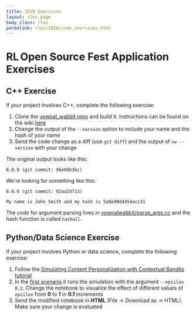 ```yaml
---
title: 2020 Exercises
layout: rlos_page
body_class: rlos
permalink: rlos/2020/code_exercises.html
---
```


# RL Open Source Fest Application Exercises

## C++ Exercise
If your project involves C++, complete the following exercise:

1. Clone the [vowpal_wabbit repo](https://github.com/VowpalWabbit/vowpal_wabbit) and build it. Instructions can be found on the wiki [here](https://github.com/VowpalWabbit/vowpal_wabbit/wiki/Dependencies )
2. Change the output of the `--version` option to include your name and the hash of your name
3. Send the code change as a diff (use `git diff`) and the output of `vw --version` with your change

The original output looks like this:
```
8.8.0 (git commit: 96e08b3bc)
```
We're looking for something like this:
```
8.8.0 (git commit: 92aa2d713)

My name is John Smith and my hash is 5a8e90dd454acc31
```

The code for argument parsing lives in [vowpalwabbit/parse_args.cc](https://github.com/VowpalWabbit/vowpal_wabbit/blob/master/vowpalwabbit/parse_args.cc) and the hash function is called `hashall`.



## Python/Data Science Exercise
If your project involves Python or data science, complete the following exercise:

1. Follow the [Simulating Content Personalization with Contextual Bandits tutorial](https://vowpalwabbit.org/tutorials/cb_simulation.html)
2. In the [first scenario](https://vowpalwabbit.org/docs/vowpal_wabbit/python/latest/tutorials/python_Simulating_a_news_personalization_scenario_using_Contextual_Bandits.html#first-scenario) it runs the simulation with the argument `--epsilon 0.2`. Change the notebook to visualize the effect of different values of `epsilon` from **0** to **1** in **0.1** increments
3. Send the modified notebook in **HTML** (File -> Download as -> HTML). Make sure your change is evaluated
